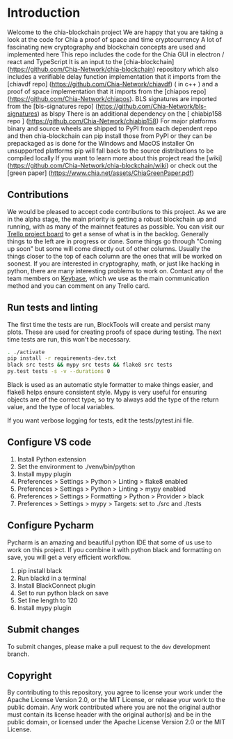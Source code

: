 # Introduction
Welcome to the chia-blockchain 
project We are happy that you are
taking a look at the code for Chia
a proof of space and time cryptocurrency
A lot of fascinating new cryptography and 
blockchain concepts are used and implemented here
This repo includes the code for the Chia GUI 
in electron
/
react and TypeScript
It is an input to the 
\[chia-blockchain]
(https://github.com/Chia-Network/chia-blockchain)
 repository which also includes a verifiable delay function implementation that it imports from the 
 [chiavdf repo]
 (https://github.com/Chia-Network/chiavdf) 
 (
  in c++
  )
  and a proof of space implementation that it imports from the 
  [chiapos repo]
  (https://github.com/Chia-Network/chiapos).
  BLS signatures are imported from the 
  [bls-signatures repo]
  (https://github.com/Chia-Network/bls-signatures) 
  as blspy 
  There is an additional dependency on the
  [
  chiabip158 
  repo
  ]
(https://github.com/Chia-Network/chiabip158)
 For major platforms
 binary and source wheels are shipped to PyPI from each dependent 
 repo and then chia-blockchain can pip install those from PyPI or they can be prepackaged as is done 
 for the Windows and MacOS installer On unsupported platforms
pip will fall back to the source distributions to be compiled locally
If you want to learn more about this project
read the 
[wiki]
(https://github.com/Chia-Network/chia-blockchain/wiki)
or check out the 
[green paper]
(https://www.chia.net/assets/ChiaGreenPaper.pdf)

## Contributions

We would be pleased to accept code contributions to this project.
As we are in the alpha stage, the main priority is getting a robust blockchain up and running, with as many of the mainnet features as possible.
You can visit our [Trello project board](https://trello.com/b/ZuNx7sET) to get a sense of what is in the backlog.
Generally things to the left are in progress or done. Some things go through "Coming up soon" but some will come directly out of other columns.
Usually the things closer to the top of each column are the ones that will be worked on soonest.
If you are interested in cryptography, math, or just like hacking in python, there are many interesting problems to work on.
Contact any of the team members on [Keybase](https://keybase.io/team/chia_network.public), which we use as the main communication method and you can comment on any Trello card.

## Run tests and linting

The first time the tests are run, BlockTools will create and persist many plots. These are used for creating
proofs of space during testing. The next time tests are run, this won't be necessary.

```bash
. ./activate
pip install -r requirements-dev.txt
black src tests && mypy src tests && flake8 src tests
py.test tests -s -v --durations 0
```

Black is used as an automatic style formatter to make things easier, and flake8 helps ensure consistent style.
Mypy is very useful for ensuring objects are of the correct type, so try to always add the type of the return value, and the type of local variables.

If you want verbose logging for tests, edit the tests/pytest.ini file.

## Configure VS code

1. Install Python extension
2. Set the environment to ./venv/bin/python
3. Install mypy plugin
4. Preferences > Settings > Python > Linting > flake8 enabled
5. Preferences > Settings > Python > Linting > mypy enabled
6. Preferences > Settings > Formatting > Python > Provider > black
7. Preferences > Settings > mypy > Targets: set to ./src and ./tests

## Configure Pycharm

Pycharm is an amazing and beautiful python IDE that some of us use to work on this project.
If you combine it with python black and formatting on save, you will get a very efficient
workflow.

1. pip install black
2. Run blackd in a terminal
3. Install BlackConnect plugin
4. Set to run python black on save
5. Set line length to 120
6. Install mypy plugin

## Submit changes

To submit changes, please make a pull request to the `dev` development branch.

## Copyright

By contributing to this repository, you agree to license your work under the Apache License Version 2.0, or the MIT License, or release your work to the public domain. Any work contributed where you are not the original author must contain its license header with the original author(s) and be in the public domain, or licensed under the Apache License Version 2.0 or the MIT License.
